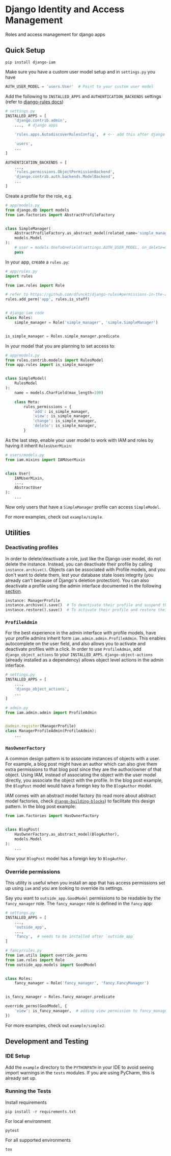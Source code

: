 # Django Identity and Access Management

Roles and access management for django apps

## Quick Setup

```shell
pip install django-iam
```

Make sure you have a custom user model setup and in `settings.py` you have

```python
AUTH_USER_MODEL = 'users.User'  # Point to your custom user model
```

Add the following to `INSTALLED_APPS` and `AUTHENTICATION_BACKENDS` settings
(refer to [django-rules docs](https://github.com/dfunckt/django-rules#readme))

```python
# settings.py
INSTALLED_APPS = [
    'django.contrib.admin',
    ...,  # django apps

    'rules.apps.AutodiscoverRulesConfig',  # <-- add this after django apps, but before your own apps

    'users',
    ...
]

AUTHENTICATION_BACKENDS = [
    ...,
    'rules.permissions.ObjectPermissionBackend',
    'django.contrib.auth.backends.ModelBackend',
    ...
]
```

Create a profile for the role, e.g.

```python
# app/models.py
from django.db import models
from iam.factories import AbstractProfileFactory


class SimpleManager(
    AbstractProfileFactory.as_abstract_model(related_name='simple_manager_profile'),
    models.Model
):
    # user = models.OneToOneField(settings.AUTH_USER_MODEL, on_delete=models.PROTECT)  # comes from AbstractProfileFactory
    pass
```

In your app, create a `rules.py`:

```python
# app/rules.py
import rules

from iam.roles import Role

# refer to https://github.com/dfunckt/django-rules#permissions-in-the-admin for why this is here
rules.add_perm('app', rules.is_staff)


# django-iam code
class Roles:
    simple_manager = Role('simple_manager', 'simple.SimpleManager')


is_simple_manager = Roles.simple_manager.predicate
```

In your model that you are planning to set access to:

```python
# app/models.py
from rules.contrib.models import RulesModel
from app.rules import is_simple_manager


class SimpleModel(
    RulesModel
):
    name = models.CharField(max_length=100)

    class Meta:
        rules_permissions = {
            'add': is_simple_manager,
            'view': is_simple_manager,
            'change': is_simple_manager,
            'delete': is_simple_manager,
        }

```

As the last step, enable your user model to work with IAM and roles by having it inherit `RolesUserMixin`:

```python
# users/models.py
from iam.mixins import IAMUserMixin


class User(
    IAMUserMixin,
    ...,
    AbstractUser
):
    ...
```

Now only users that have a `SimpleManager` profile can access `SimpleModel`.

For more examples, check out `example/simple`.

## Utilities

### Deactivating profiles

In order to delete/deactivate a role, just like the Django user model, do not delete the instance. Instead, you can
deactivate their profile by calling `instance.archive()`. Objects can be associated with Profile models, and you don't
want to delete them, lest your database state loses integrity (you already can't because of Django's deletion
protection). You can also deactivate a profile using the admin interface documented in the
following [section](#profileadmin).

```python
instance: ManagerProfile
instance.archive().save()  # To deactivate their profile and suspend their role
instance.restore().save()  # To activate their profile and restore their role
```

### `ProfileAdmin`

For the best experience in the admin interface with profile models, have your profile admins inherit
form `iam.admin.admin.ProfileAdmin`. This enables autocomplete on the user field, and also allows you to activate and
deactivate profiles with a click. In order to use `ProfileAdmin`, add `django_object_actions` to your `INSTALLED_APPS`.
`django-object-actions` (already installed as a dependency) allows object level actions in the admin interface.

```python
# settings.py
INSTALLED_APPS = [
    ...,
    'django_object_actions',
    ...
]

# admin.py
from iam.admin.admin import ProfileAdmin


@admin.register(ManagerProfile)
class ManagerProfileAdmin(ProfileAdmin):
    ...
```

### `HasOwnerFactory`

A common design pattern is to associate instances of objects with a user. For example, a blog post might have an author
which can also give them extra permissions to that blog post since they are the author/owner of that object. Using IAM,
instead of associating the object with the user model directly, you associate the object with the profile. In the blog
post example, the `BlogPost` model would have a foreign key to the `BlogAuthor` model.

IAM comes with an abstract model factory (to read more about abstract model factories,
check [`django-building-blocks`](https://github.com/kaoslabsinc/django-building-blocks)) to facilitate this design
pattern. In the blog post example:

```python
from iam.factories import HasOwnerFactory


class BlogPost(
    HasOwnerFactory.as_abstract_model(BlogAuthor),
    models.Model
):
    ...
```

Now your `BlogPost` model has a foreign key to `BlogAuthor`.

### Override permissions

This utility is useful when you install an app that has access permissions set up using `iam` and you are looking to
override its settings.

Say you want to `outside_app.GoodModel` permissions to be readable by the `fancy_manager` role. The `fancy_manager` role
is defined in the `fancy` app:

```python
# settings.py 
INSTALLED_APPS = [
    ...,
    'outside_app',
    ...,
    'fancy',  # needs to be installed after `outside_app`
]

# fancy/rules.py
from iam.utils import override_perms
from iam.roles import Role
from outside_app.models import GoodModel


class Roles:
    fancy_manager = Role('fancy_manager', 'fancy.FancyManager')


is_fancy_manager = Roles.fancy_manager.predicate

override_perms(GoodModel, {
    'view': is_fancy_manager,  # adding view permission to fancy_managers
})
```

For more examples, check out `example/simple2`.

## Development and Testing

### IDE Setup

Add the `example` directory to the `PYTHONPATH` in your IDE to avoid seeing import warnings in the `tests` modules. If
you are using PyCharm, this is already set up.

### Running the Tests

Install requirements

```
pip install -r requirements.txt
```

For local environment

```
pytest
```

For all supported environments

```
tox
```
